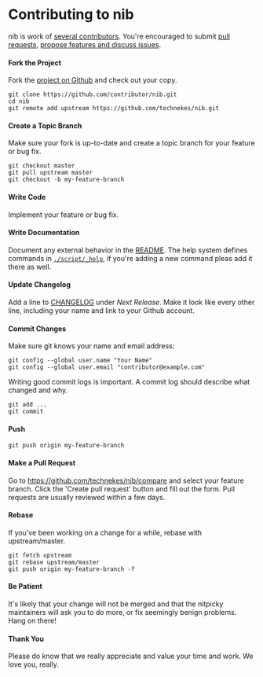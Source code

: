 # Contributing to nib

nib is work of [several contributors](https://github.com/technekes/nib/graphs/contributors). You're encouraged to submit [pull requests](https://github.com/technekes/nib/pulls), [propose features and discuss issues](https://github.com/technekes/nib/issues).

#### Fork the Project

Fork the [project on Github](https://github.com/technekes/nib) and check out your copy.

```
git clone https://github.com/contributor/nib.git
cd nib
git remote add upstream https://github.com/technekes/nib.git
```

#### Create a Topic Branch

Make sure your fork is up-to-date and create a topic branch for your feature or bug fix.

```
git checkout master
git pull upstream master
git checkout -b my-feature-branch
```

#### Write Code

Implement your feature or bug fix.

#### Write Documentation

Document any external behavior in the [README](README.md). The help system defines commands in [`./script/_help`](script/_help), if you're adding a new command pleas add it there as well.


#### Update Changelog

Add a line to [CHANGELOG](CHANGELOG.md) under *Next Release*. Make it look like every other line, including your name and link to your Github account.

#### Commit Changes

Make sure git knows your name and email address:

```
git config --global user.name "Your Name"
git config --global user.email "contributor@example.com"
```

Writing good commit logs is important. A commit log should describe what changed and why.

```
git add ...
git commit
```

#### Push

```
git push origin my-feature-branch
```

#### Make a Pull Request

Go to https://github.com/technekes/nib/compare and select your feature branch. Click the 'Create pull request' button and fill out the form. Pull requests are usually reviewed within a few days.

#### Rebase

If you've been working on a change for a while, rebase with upstream/master.

```
git fetch upstream
git rebase upstream/master
git push origin my-feature-branch -f
```

#### Be Patient

It's likely that your change will not be merged and that the nitpicky maintainers will ask you to do more, or fix seemingly benign problems. Hang on there!

#### Thank You

Please do know that we really appreciate and value your time and work. We love you, really.
